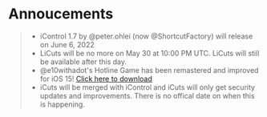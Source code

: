 # Annoucements

> - iControl 1.7 by @peter.ohlei (now @ShortcutFactory) will release on June 6, 2022
> - LiCuts will be no more on May 30 at 10:00 PM UTC. LiCuts will still be available after this day.
> - @e10withadot's Hotline Game has been remastered and improved for iOS 15! [Click here to download](https://routinehub.co/download/33317/)
> - iCuts will be merged with iControl and iCuts will only get security updates and improvements. There is no offical date on when this is happening.

